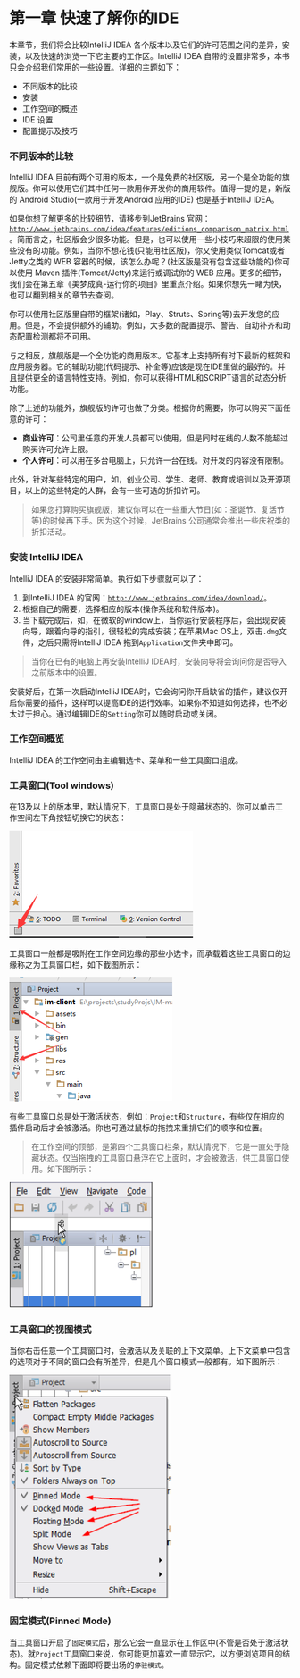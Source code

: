 # 第一章 快速了解你的IDE

本章节，我们将会比较IntelliJ IDEA 各个版本以及它们的许可范围之间的差异，安装，以及快速的浏览一下它主要的工作区。IntelliJ IDEA 自带的设置非常多，本书只会介绍我们常用的一些设置。详细的主题如下：
* 不同版本的比较
* 安装
* 工作空间的概述
* IDE 设置
* 配置提示及技巧


### 不同版本的比较
IntelliJ IDEA 目前有两个可用的版本，一个是免费的社区版，另一个是全功能的旗舰版。你可以使用它们其中任何一款用作开发你的商用软件。值得一提的是，新版的 Android Studio(一款用于开发Android 应用的IDE) 也是基于IntelliJ IDEA。

如果你想了解更多的比较细节，请移步到JetBrains 官网：<code>http://www.jetbrains.com/idea/features/editions_comparison_matrix.html</code>。简而言之，社区版会少很多功能。但是，也可以使用一些小技巧来超限的使用某些没有的功能。例如，当你不想花钱(只能用社区版)，你又使用类似Tomcat或者Jetty之类的 WEB 容器的时候，该怎么办呢？(社区版是没有包含这些功能的)你可以使用 Maven 插件(Tomcat/Jetty)来运行或调试你的 WEB 应用。更多的细节，我们会在第五章《美梦成真-运行你的项目》里重点介绍。如果你想先一睹为快，也可以翻到相关的章节去查阅。

你可以使用社区版里自带的框架(诸如，Play、Struts、Spring等)去开发您的应用。但是，不会提供额外的辅助。例如，大多数的配置提示、警告、自动补齐和动态配置检测都将不可用。

与之相反，旗舰版是一个全功能的商用版本。它基本上支持所有时下最新的框架和应用服务器。它的辅助功能(代码提示、补全等)应该是现在IDE里做的最好的。并且提供更全的语言特性支持。例如，你可以获得HTML和SCRIPT语言的动态分析功能。

除了上述的功能外，旗舰版的许可也做了分类。根据你的需要，你可以购买下面任意的许可：
* **商业许可**：公司里任意的开发人员都可以使用，但是同时在线的人数不能超过购买许可允许上限。
* **个人许可**：可以用在多台电脑上，只允许一台在线。对开发的内容没有限制。

此外，针对某些特定的用户，如，创业公司、学生、老师、教育或培训以及开源项目，以上的这些特定的人群，会有一些可选的折扣许可。

> 如果您打算购买旗舰版，建议你可以在一些重大节日(如：圣诞节、复活节等)的时候再下手。因为这个时候，JetBrains 公司通常会推出一些庆祝类的折扣活动。

### 安装 IntelliJ IDEA
IntelliJ IDEA 的安装非常简单。执行如下步骤就可以了：
1. 到IntelliJ IDEA 的官网：<code>http://www.jetbrains.com/idea/download/</code>。
2. 根据自己的需要，选择相应的版本(操作系统和软件版本)。
3. 当下载完成后，如，在微软的window上，当你运行安装程序后，会出现安装向导，跟着向导的指引，很轻松的完成安装；在苹果Mac OS上，双击<code>.dmg</code>文件，之后只需将IntelliJ IDEA 拖到<code>Application</code>文件夹中即可。

> 当你在已有的电脑上再安装IntelliJ IDEA时，安装向导将会询问你是否导入之前版本中的设置。

安装好后，在第一次启动IntelliJ IDEA时，它会询问你开启缺省的插件，建议仅开启你需要的插件，这样可以提高IDE的运行效率。如果你不知道如何选择，也不必太过于担心。通过编辑IDE的<code>Setting</code>你可以随时启动或关闭。

### 工作空间概览
IntelliJ IDEA 的工作空间由主编辑选卡、菜单和一些工具窗口组成。

### 工具窗口(Tool windows)
在13及以上的版本里，默认情况下，工具窗口是处于隐藏状态的。你可以单击工作空间左下角按钮切换它的状态：

![](1.0.png)

工具窗口一般都是吸附在工作空间边缘的那些小选卡，而承载着这些工具窗口的边缘称之为工具窗口栏，如下截图所示：

![](1.1.png) 

有些工具窗口总是处于激活状态，例如：<code>Project</code>和<code>Structure</code>，有些仅在相应的插件启动后才会被激活。你也可通过鼠标的拖拽来重排它们的顺序和位置。


> 在工作空间的顶部，是第四个工具窗口栏条，默认情况下，它是一直处于隐藏状态。仅当拖拽的工具窗口悬浮在它上面时，才会被激活，供工具窗口使用。如下图所示：

![](1.2.png)

### 工具窗口的视图模式
  当你右击任意一个工具窗口时，会激活以及关联的上下文菜单。上下文菜单中包含的选项对于不同的窗口会有所差异，但是几个窗口模式一般都有。如下图所示：

![](1.3.png)


### 固定模式(Pinned Mode)
当工具窗口开启了<code>固定模式</code>后，那么它会一直显示在工作区中(不管是否处于激活状态)。就<code>Project</code>工具窗口来说，你可能更加喜欢一直显示它，以方便浏览项目的结构。固定模式依赖下面即将要出场的<code>停驻模式</code>。








